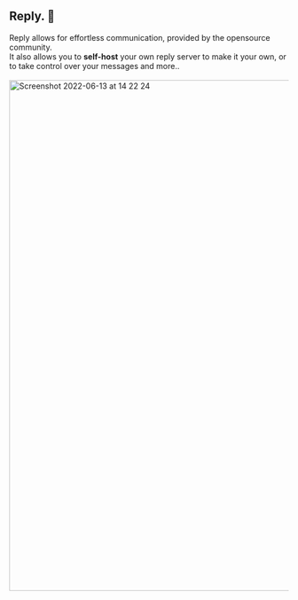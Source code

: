 ## Reply. 💬

Reply allows for effortless communication, provided by the opensource community. <br>
It also allows you to **self-host** your own reply server to make it your own, or to take control over your messages and more..<br><br>
<img width="922" alt="Screenshot 2022-06-13 at 14 22 24" src="https://user-images.githubusercontent.com/56199792/173352533-e8d33f57-7875-43c1-a6a6-aa385e691268.png">


<!--


**Here are some ideas to get you started:**

🙋‍♀️ A short introduction - what is your organization all about?
🌈 Contribution guidelines - how can the community get involved?
👩‍💻 Useful resources - where can the community find your docs? Is there anything else the community should know?
🍿 Fun facts - what does your team eat for breakfast?
🧙 Remember, you can do mighty things with the power of [Markdown](https://docs.github.com/github/writing-on-github/getting-started-with-writing-and-formatting-on-github/basic-writing-and-formatting-syntax)
-->
